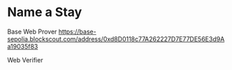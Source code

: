 # Name a Stay

Base
Web Prover
https://base-sepolia.blockscout.com/address/0xd8D0118c77A262227D7E77DE56E3d9Aa19035f83

Web Verifier
